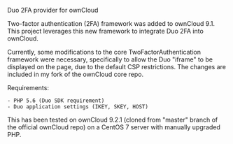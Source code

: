 Duo 2FA provider for ownCloud

Two-factor authentication (2FA) framework was added to ownCloud 9.1. This project leverages this new framework to integrate Duo 2FA into ownCloud.

Currently, some modifications to the core TwoFactorAuthentication framework were necessary, specifically to allow the Duo "iframe" to be displayed on the page, due to the default CSP restrictions. The changes are included in my fork of the ownCloud core repo.

Requirements:

    - PHP 5.6 (Duo SDK requirement)
    - Duo application settings (IKEY, SKEY, HOST)

This has been tested on ownCloud 9.2.1 (cloned from "master" branch of the official ownCloud repo) on a CentOS 7 server with manually upgraded PHP.
